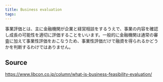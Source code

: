 ```yaml
---
title: Business evaluation
tags: 
---
```


事業評価とは、主に金融機関が企業と経営相談をするうえで、事業の内容を確認し成長の可能性を適切に評価することをいいます。一般的に金融機関は通常の審査に加えて事業性評価をおこなうため、事業性評価だけで融資を得られるかどうかを判断するわけではありません。

## Source
https://www.libcon.co.jp/column/what-is-business-feasibility-evaluation/